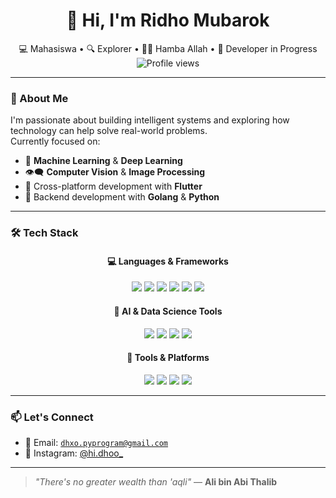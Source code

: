 <div align="center">

# 👋 Hi, I'm Ridho Mubarok  
💻 Mahasiswa • 🔍 Explorer • 🤲🏻 Hamba Allah • 🚀 Developer in Progress  
<img src="https://komarev.com/ghpvc/?username=mubarok-ridho&style=flat-square" alt="Profile views" />

</div>

---

### 🧠 About Me

I'm passionate about building intelligent systems and exploring how technology can help solve real-world problems.  
Currently focused on:

- 🤖 **Machine Learning** & **Deep Learning**
- 👁️‍🗨️ **Computer Vision** & **Image Processing**
- 📱 Cross-platform development with **Flutter**
- 🧠 Backend development with **Golang** & **Python**

---

### 🛠️ Tech Stack

<div align="center">

#### 💻 Languages & Frameworks  
<img src="https://img.shields.io/badge/Go-00ADD8?style=for-the-badge&logo=go&logoColor=white" />  
<img src="https://img.shields.io/badge/Python-3776AB?style=for-the-badge&logo=python&logoColor=white" />
<img src="https://img.shields.io/badge/JavaScript-F7DF1E?style=for-the-badge&logo=javascript&logoColor=black" />
<img src="https://img.shields.io/badge/Flutter-02569B?style=for-the-badge&logo=flutter&logoColor=white" />
<img src="https://img.shields.io/badge/React-20232A?style=for-the-badge&logo=react&logoColor=61DAFB" />
<img src="https://img.shields.io/badge/Node.js-339933?style=for-the-badge&logo=node.js&logoColor=white" />

#### 🧠 AI & Data Science Tools  
<img src="https://img.shields.io/badge/TensorFlow-FF6F00?style=for-the-badge&logo=tensorflow&logoColor=white" />
<img src="https://img.shields.io/badge/PyTorch-EE4C2C?style=for-the-badge&logo=pytorch&logoColor=white" />
<img src="https://img.shields.io/badge/OpenCV-5C3EE8?style=for-the-badge&logo=opencv&logoColor=white" />
<img src="https://img.shields.io/badge/Scikit--Learn-F7931E?style=for-the-badge&logo=scikit-learn&logoColor=white" />

#### 🧰 Tools & Platforms  
<img src="https://img.shields.io/badge/Git-F05032?style=for-the-badge&logo=git&logoColor=white" />
<img src="https://img.shields.io/badge/Docker-2496ED?style=for-the-badge&logo=docker&logoColor=white" />
<img src="https://img.shields.io/badge/PostgreSQL-336791?style=for-the-badge&logo=postgresql&logoColor=white" />
<img src="https://img.shields.io/badge/Linux-FCC624?style=for-the-badge&logo=linux&logoColor=black" />

</div>

---

### 📫 Let's Connect

- 📧 Email: [`dhxo.pyprogram@gmail.com`](mailto:dhxo.pyprogram@gmail.com)
- 📸 Instagram: [@hi.dhoo_](https://instagram.com/hi.dhoo_)

---

> _"There's no greater wealth than 'aqli"_ — **Ali bin Abi Thalib**
